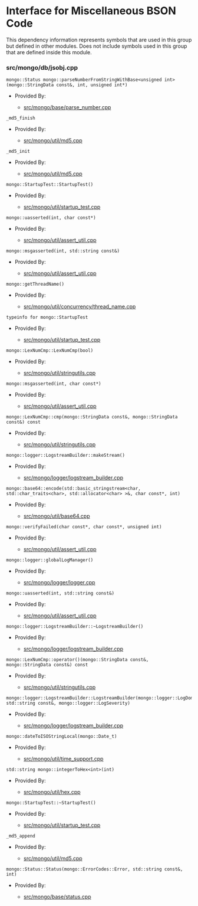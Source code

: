 
# Interface for Miscellaneous BSON Code
This dependency information represents symbols that are used in this group but defined in other modules.  Does not include symbols used in this group that are defined inside this module.

### src/mongo/db/jsobj.cpp

<div></div>

    mongo::Status mongo::parseNumberFromStringWithBase<unsigned int>(mongo::StringData const&, int, unsigned int*)

- Provided By:

    - [src/mongo/base/parse\_number.cpp](../../../../utilities/base\_utilites)

<div></div>

    _md5_finish

- Provided By:

    - [src/mongo/util/md5.cpp](../../../../utilities/utilities)

<div></div>

    _md5_init

- Provided By:

    - [src/mongo/util/md5.cpp](../../../../utilities/utilities)

<div></div>

    mongo::StartupTest::StartupTest()

- Provided By:

    - [src/mongo/util/startup\_test.cpp](../../../../utilities/utilities)

<div></div>

    mongo::uasserted(int, char const*)

- Provided By:

    - [src/mongo/util/assert\_util.cpp](../../../../utilities/utilities)

<div></div>

    mongo::msgasserted(int, std::string const&)

- Provided By:

    - [src/mongo/util/assert\_util.cpp](../../../../utilities/utilities)

<div></div>

    mongo::getThreadName()

- Provided By:

    - [src/mongo/util/concurrency/thread\_name.cpp](../../../../utilities/utilities)

<div></div>

    typeinfo for mongo::StartupTest

- Provided By:

    - [src/mongo/util/startup\_test.cpp](../../../../utilities/utilities)

<div></div>

    mongo::LexNumCmp::LexNumCmp(bool)

- Provided By:

    - [src/mongo/util/stringutils.cpp](../../../../utilities/utilities)

<div></div>

    mongo::msgasserted(int, char const*)

- Provided By:

    - [src/mongo/util/assert\_util.cpp](../../../../utilities/utilities)

<div></div>

    mongo::LexNumCmp::cmp(mongo::StringData const&, mongo::StringData const&) const

- Provided By:

    - [src/mongo/util/stringutils.cpp](../../../../utilities/utilities)

<div></div>

    mongo::logger::LogstreamBuilder::makeStream()

- Provided By:

    - [src/mongo/logger/logstream\_builder.cpp](../../../../process\_management/logging\_system)

<div></div>

    mongo::base64::encode(std::basic_stringstream<char, std::char_traits<char>, std::allocator<char> >&, char const*, int)

- Provided By:

    - [src/mongo/util/base64.cpp](../../../../utilities/utilities)

<div></div>

    mongo::verifyFailed(char const*, char const*, unsigned int)

- Provided By:

    - [src/mongo/util/assert\_util.cpp](../../../../utilities/utilities)

<div></div>

    mongo::logger::globalLogManager()

- Provided By:

    - [src/mongo/logger/logger.cpp](../../../../process\_management/logging\_system)

<div></div>

    mongo::uasserted(int, std::string const&)

- Provided By:

    - [src/mongo/util/assert\_util.cpp](../../../../utilities/utilities)

<div></div>

    mongo::logger::LogstreamBuilder::~LogstreamBuilder()

- Provided By:

    - [src/mongo/logger/logstream\_builder.cpp](../../../../process\_management/logging\_system)

<div></div>

    mongo::LexNumCmp::operator()(mongo::StringData const&, mongo::StringData const&) const

- Provided By:

    - [src/mongo/util/stringutils.cpp](../../../../utilities/utilities)

<div></div>

    mongo::logger::LogstreamBuilder::LogstreamBuilder(mongo::logger::LogDomain<mongo::logger::MessageEventEphemeral>*, std::string const&, mongo::logger::LogSeverity)

- Provided By:

    - [src/mongo/logger/logstream\_builder.cpp](../../../../process\_management/logging\_system)

<div></div>

    mongo::dateToISOStringLocal(mongo::Date_t)

- Provided By:

    - [src/mongo/util/time\_support.cpp](../../../../utilities/utilities)

<div></div>

    std::string mongo::integerToHex<int>(int)

- Provided By:

    - [src/mongo/util/hex.cpp](../../../../utilities/utilities)

<div></div>

    mongo::StartupTest::~StartupTest()

- Provided By:

    - [src/mongo/util/startup\_test.cpp](../../../../utilities/utilities)

<div></div>

    _md5_append

- Provided By:

    - [src/mongo/util/md5.cpp](../../../../utilities/utilities)

<div></div>

    mongo::Status::Status(mongo::ErrorCodes::Error, std::string const&, int)

- Provided By:

    - [src/mongo/base/status.cpp](../../../../utilities/base\_utilites)
